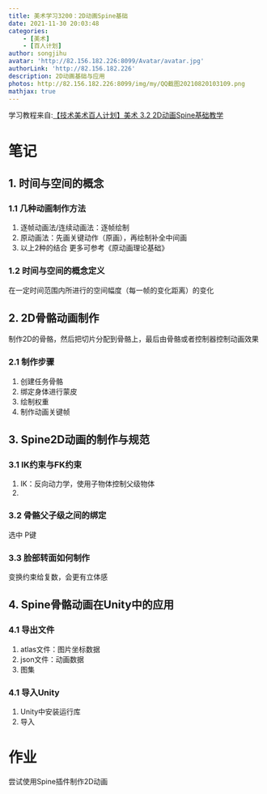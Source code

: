 ```yaml
---
title: 美术学习3200：2D动画Spine基础
date: 2021-11-30 20:03:48
categories: 
    - [美术]
    - [百人计划]
author: songjihu
avatar: 'http://82.156.182.226:8099/Avatar/avatar.jpg'
authorLink: 'http://82.156.182.226'
description: 2D动画基础与应用
photos: http://82.156.182.226:8099/img/my/QQ截图20210820103109.png
mathjax: true
---
```


学习教程来自:[【技术美术百人计划】美术 3.2 2D动画Spine基础教学](https://www.bilibili.com/video/BV1WF411h7rb)

# 笔记

## 1. 时间与空间的概念

### 1.1 几种动画制作方法
1. 逐帧动画法/连续动画法：逐帧绘制
2. 原动画法：先画关键动作（原画），再绘制补全中间画
3. 以上2种的结合
更多可参考《原动画理论基础》

### 1.2 时间与空间的概念定义
在一定时间范围内所进行的空间幅度（每一帧的变化距离）的变化

## 2. 2D骨骼动画制作

制作2D的骨骼，然后把切片分配到骨骼上，最后由骨骼或者控制器控制动画效果

### 2.1 制作步骤

1. 创建任务骨骼
2. 绑定身体进行蒙皮
3. 绘制权重
4. 制作动画关键帧

## 3. Spine2D动画的制作与规范

### 3.1 IK约束与FK约束
1. IK：反向动力学，使用子物体控制父级物体
2. 

### 3.2 骨骼父子级之间的绑定
选中 P键

### 3.3 脸部转面如何制作
变换约束给复数，会更有立体感


## 4. Spine骨骼动画在Unity中的应用
### 4.1 导出文件
1. atlas文件：图片坐标数据
2. json文件：动画数据
3. 图集

### 4.1 导入Unity
1. Unity中安装运行库
2. 导入

# 作业
尝试使用Spine插件制作2D动画